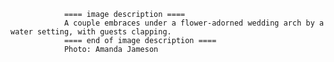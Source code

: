
                ==== image description ====
                A couple embraces under a flower-adorned wedding arch by a water setting, with guests clapping.
                ==== end of image description ====
                Photo: Amanda Jameson